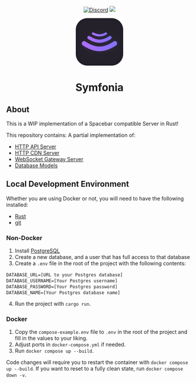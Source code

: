 <div align="center">

[![Discord]][Discord-invite]
<img src="https://img.shields.io/static/v1?label=Status&message=Early%20Development&color=blue">  
</div>

<p align="center">
  
  <img width="128" src="https://github.com/polyphony-chat/branding/blob/main/logos/polyphony-symfonia-transparent-8bit.png?raw=true" alt="The Symfonia logo. a dark, square background with rounded edges. on this background, there are four vertically stacked, purple lines. The lines are all vaguely u-shaped and resemble sound waves being emitted into one direction, with the lower lines being thicker and wider than the upper lines." />
  <h1 align="center">Symfonia</h1>
</p>

## About

This is a WIP implementation of a Spacebar compatible Server in Rust!

This repository contains:
A partial implementation of:

- [HTTP API Server](/src/api)
- [HTTP CDN Server](/src/cdn)
- [WebSocket Gateway Server](/src/gateway)
- [Database Models](/src/database)

## Local Development Environment

Whether you are using Docker or not, you will need to have the following installed:

- [Rust](https://www.rust-lang.org/tools/install)
- [git](https://git-scm.com/downloads)

### Non-Docker

1. Install [PostgreSQL](https://www.postgresql.org/download/)
2. Create a new database, and a user that has full access to that database
3. Create a `.env` file in the root of the project with the following contents:

```env
DATABASE_URL=[URL to your Postgres database]
DATABASE_USERNAME=[Your Postgres username]
DATABASE_PASSWORD=[Your Postgres password]
DATABASE_NAME=[Your Postgres database name]
```

4. Run the project with `cargo run`.

### Docker

1. Copy the `compose-example.env` file to `.env` in the root of the project and fill in the values
   to your liking.
2. Adjust ports in `docker-compose.yml` if needed.
3. Run `docker compose up --build`.

Code changes will require you to restart the container with `docker compose up --build`. If you want
to reset to a fully clean state, run `docker compose down -v`.

[Discord]: https://dcbadge.vercel.app/api/server/m3FpcapGDD?style=flat
[Discord-invite]: https://discord.com/invite/m3FpcapGDD
[build-shield]: https://img.shields.io/github/actions/workflow/status/polyphony-chat/symfonia/rust.yml?style=flat
[build-url]: https://github.com/polyphony-chat/symfonia/blob/main/.github/workflows/rust.yml
